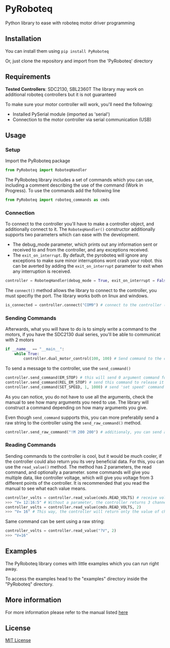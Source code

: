 # PyRoboteq

Python library to ease with roboteq motor driver programming


## Installation

You can install them using  ```pip install PyRoboteq``` 

Or, just clone the repository and import from the 'PyRoboteq' directory

## Requirements 

**Tested Controllers**: SDC2130, SBL2360T
The library may work on additional roboteq controllers but it is not guaranteed

To make sure your motor controller will work, you'll need the following:

* Installed PySerial module (imported as 'serial')
* Connection to the motor controller via serial communication (USB)


## Usage
### Setup
Import the PyRoboteq package
```python
from PyRoboteq import RoboteqHandler
```
The PyRoboteq library includes a set of commands which you can use, including a comment describing the use of the command (Work in Progress).
To use the commands add the following line
```python
from PyRoboteq import roboteq_commands as cmds
```

### Connection

To connect to the controller you'll have to make a controller object, and additionally connect to it.
The ```RoboteqHandler()``` constructor additionally supports two parameters which can ease with the development.
* The debug_mode parameter, which prints out any information sent or received to and from the controller, and any exceptions received.
* The ```exit_on_interrupt```. By default, the pyroboteq will ignore any exceptions to make sure minor interruptions wont crash your robot.
this can be averted by adding the ```exit_on_interrupt``` parameter to exit when any interruption is received.

```python
controller = RoboteqHandler(debug_mode = True, exit_on_interrupt = False)  # Create the controller object
```

The ```connect()``` method allows the library to connect to the controller, you must specifiy the port. The library
works both on linux and windows.

```python
is_connected = controller.connect("COM9") # connect to the controller (COM9 is an example for windows)
```

### Sending Commands

Afterwards, what you will have to do is to simply write a command to the motors, if you have the SDC2130 dual series, you'll be able to communicat with 2 motors
```python
if __name__ == "__main__":
    while True:
        controller.dual_motor_control(100, 100) # Send command to the controller
```

To send a message to the controller, use the ```send_command()```
```python
controller.send_command(EM_STOP) # this will send 0 argument command for emergency stop
controller.send_command(REL_EM_STOP) # send this command to release it
controller.send_command(SET_SPEED, 1, 1000) # send 'set speed' command to channel 1 (first argument) with the value of up to 1000 RPM (second argument)
```
As you can notice, you do not have to use all the arguments, check the manual to see how many arguments you need to use.
The library will construct a command depending on how many arguments you give.

Even though ```send_command``` supports this, you can more preferablly send a raw string to the controller using the ```send_raw_command()``` method.
```python
controller.send_raw_command("!M 200 200") # additionaly, you can send a raw string.
```

### Reading Commands

Sending commands to the controller is cool, but it would be much cooler, if the controller could also return you its very beneficial data.
For this, you can use the ```read_value()``` method. The method has 2 parameters, the read command, and optionally a parameter.
some commands will give you multiple data, like controller voltage, which will give you voltage from 3 different points of the controller.
It is recommended that you read the manual to see what each value means.
```python
controller_volts = controller.read_value(cmds.READ_VOLTS) # receive voltages from the controller
>>> "V= 12:16:5" # Without a parameter, the controller returns 3 channels, (internal, battery, 5v output) respectively
controller_volts = controller.read_value(cmds.READ_VOLTS, 2)
>>> "V= 16" # This way, the controller will return only the value of channel 2 (battery voltage)
```
Same command can be sent using a raw string:
```python
controller_volts = controller.read_value("?V", 2)
>>> "V=16"
```

## Examples
The PyRoboteq library comes with little examples which you can run right away.

To access the examples head to the "examples" directory inside the "PyRoboteq" directory.

## More information
For more information please refer to the manual listed [here](https://www.roboteq.com/docman-list/motor-controllers-documents-and-files/documentation/user-manual/272-roboteq-controllers-user-manual-v17/file)

## License
[MIT License](https://choosealicense.com/licenses/mit/)

